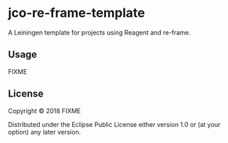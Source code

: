 # jco-re-frame-template

A Leiningen template for projects using Reagent and re-frame.

## Usage

FIXME

## License

Copyright © 2018 FIXME

Distributed under the Eclipse Public License either version 1.0 or (at
your option) any later version.
